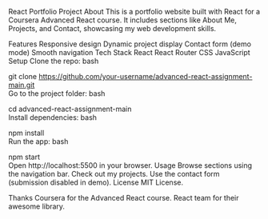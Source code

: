 React Portfolio Project
About
This is a portfolio website built with React for a Coursera Advanced React course. It includes sections like About Me, Projects, and Contact, showcasing my web development skills.

Features
Responsive design
Dynamic project display
Contact form (demo mode)
Smooth navigation
Tech Stack
React
React Router
CSS
JavaScript
Setup
Clone the repo:
bash

git clone https://github.com/your-username/advanced-react-assignment-main.git  
Go to the project folder:
bash

cd advanced-react-assignment-main  
Install dependencies:
bash

npm install  
Run the app:
bash

npm start  
Open http://localhost:5500 in your browser.
Usage
Browse sections using the navigation bar.
Check out my projects.
Use the contact form (submission disabled in demo).
License
MIT License.

Thanks
Coursera for the Advanced React course.
React team for their awesome library.
